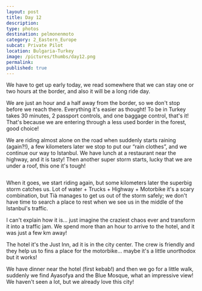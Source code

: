 ```yaml
---
layout: post
title: Day 12
description: 
type: photos
destination: pelmonenmoto
category: 2_Eastern_Europe
subcat: Private Pilot
location: Bulgaria-Turkey
image: /pictures/thumbs/day12.png
permalink: 
published: true
---
```


We have to get up early today, we read somewhere that we can stay one or two hours at the border, and also it will be a long ride day. 

We are just an hour and a half away from the border, so we don't stop before we reach there. Everything it's easier as thought! To be in Turkey takes 30 minutes, 2 passport controls, and one baggage control, that's it! That's because we are entering through a less used border in the forest, good choice!

We are riding almost alone on the road when suddenly starts raining (again?!), a few kilometers later we stop to put our “rain clothes”, and we continue our way to Istanbul. We have lunch at a restaurant near the highway, and it is tasty! Then another super storm starts, lucky that we are under a roof, this one it's tough!

<p><a
href="https://lh3.googleusercontent.com/ovazhoH9dLEBBPul-HY60WNESEUKQINrFy-p7VbiJ0pQ08I81iBt2On-Jh2G32l6iBYxCe8m5OcUkuxHZocepPWe8CdHPlNHQMpkbxs1odGgvNLe0nmWKs1Xi68evo7K_ABZw3Glh7Bqnnso0wJR80Dm_xaIzqWoWF7np_ejJfoss07HJ6JKY9aLs_VmpYtBj6rRiaPWE72i8qPF-3U-Ux6wPa7GqB6jykz29uyALCDGWbzqHXlhMQaiylQkrpd1F3uKjlO_NYN9riNZtBY5ImrTY9NUDP3NMvzWLNOX5QOreGjRms050Xb_pIt0BroMD3-9_Pi_FZtMT7rBjF6e3H4usEslLQYYfz06EfONgDdM5Ddy4ehbRNGJG8MQqYId2BYzpD5BxOKR-w56EFpna95QvTV-LI9KMC4bNZK4-oG5u4KYZdkKr-BIP_iM4OCPlm99CmYDnXZgdcU-3RsSLTCJoN178zynnygndmTCXXU1NtLAPDI70CoInYkTvIZAy4I1KoggNlHH9XfQimhvTsR1FK0r_FThI-mSB6C4reZZ-cLcruNmV26P4g7iJwl_NhBKl5RcQmJCnYB2TRemk9D_MzWeAs84QP7hvJRz31uW280pkLHnXq6WBjcC0jlzmmgjYzNvyn1j6hUsdYKILgu_N1Yq0r58Sg=w845-h634-no"><img 
src="https://lh3.googleusercontent.com/ovazhoH9dLEBBPul-HY60WNESEUKQINrFy-p7VbiJ0pQ08I81iBt2On-Jh2G32l6iBYxCe8m5OcUkuxHZocepPWe8CdHPlNHQMpkbxs1odGgvNLe0nmWKs1Xi68evo7K_ABZw3Glh7Bqnnso0wJR80Dm_xaIzqWoWF7np_ejJfoss07HJ6JKY9aLs_VmpYtBj6rRiaPWE72i8qPF-3U-Ux6wPa7GqB6jykz29uyALCDGWbzqHXlhMQaiylQkrpd1F3uKjlO_NYN9riNZtBY5ImrTY9NUDP3NMvzWLNOX5QOreGjRms050Xb_pIt0BroMD3-9_Pi_FZtMT7rBjF6e3H4usEslLQYYfz06EfONgDdM5Ddy4ehbRNGJG8MQqYId2BYzpD5BxOKR-w56EFpna95QvTV-LI9KMC4bNZK4-oG5u4KYZdkKr-BIP_iM4OCPlm99CmYDnXZgdcU-3RsSLTCJoN178zynnygndmTCXXU1NtLAPDI70CoInYkTvIZAy4I1KoggNlHH9XfQimhvTsR1FK0r_FThI-mSB6C4reZZ-cLcruNmV26P4g7iJwl_NhBKl5RcQmJCnYB2TRemk9D_MzWeAs84QP7hvJRz31uW280pkLHnXq6WBjcC0jlzmmgjYzNvyn1j6hUsdYKILgu_N1Yq0r58Sg=w845-h634-no" alt=""></a></p>

When it goes, we start riding again, but some kilometers later  the superbig storm catches us. Lot of water + Trucks + Highway + Motorbike it's a scary combination, but Tià manages to get us out of the storm safely; we don't have time to search a place to rest when we see us in the middle of the Istanbul's traffic.

I can't explain how it is... just imagine the craziest chaos ever and transform it into a traffic jam. We spend more than an hour to arrive to the hotel, and it was just a few km away!

The hotel it's the Just Inn, ad it is in the city center. The crew is friendly and they help us to fins a place for the motorbike... maybe it's a little unorthodox but it works!

We have dinner near the hotel (first kebab!) and then we go for a little walk, suddenly we find Ayasofya and the Blue Mosque, what an impressive view! We haven't seen a lot, but we already love this city!

<p><a
href="https://lh3.googleusercontent.com/ONppCchC2IvpsF4ZFUR4oKDVrtarcohEzExbZrYsHC5pbs284d2DRrFgHRKD_Od2rYdhCs9euWSmDjXP5oR6Gh1Mi7QkSZEexDAjAjX2XgB6xtkTrzQabyi6jEtX0GvgAXQ0lzZKNnLZ8GXqRpIyHfNAczCo04K8DnWbkWZha0Cp2b2sniBYC3lKWFIFR6hXaG4_PL30LqrgNIVfQtqo2SLTf4v7LiIF6xICKYowP1JZDEgcgnFnM_8Nq4YexBxrkNesBrCCB0S_6u-d4bPrEm62GOyvkIuEqs2UhoROPcUHRnbv6qnfoFR2PQnPp_L41NDd32QmwNmJe-oLOLcwhPLv5v2wv1WCEUXbk9Ex-BuupBSzjJtggiMgn6SdnEytMOzczRwuYQVJIOoZ_UANeKBA_Ir07E2JYVao2u9WdEbok5fleMpiQ96LwsAkZlNE4Caz1mBdlAWY3DMGrlHd2u6WNzSCyjlgZ__A6HiJpL57vMWfv4j7deku6fwepEWO0xXb2dCvTwQqeDag2dhaqOHdJ5kcERy6nhvImIALh3d5-N0tZPfzsM4woFdiv_GfFjUlNX_BeCekhzIo7bEUtqSMNd4jdwr3_go0PO0IgkTsP1aRvu6kSZRmqdd_YnyqVgK_3RtVZM1bko8pgHdk6B9NGCTK3UTQyQ=w476-h634-no"><img 
src="https://lh3.googleusercontent.com/ONppCchC2IvpsF4ZFUR4oKDVrtarcohEzExbZrYsHC5pbs284d2DRrFgHRKD_Od2rYdhCs9euWSmDjXP5oR6Gh1Mi7QkSZEexDAjAjX2XgB6xtkTrzQabyi6jEtX0GvgAXQ0lzZKNnLZ8GXqRpIyHfNAczCo04K8DnWbkWZha0Cp2b2sniBYC3lKWFIFR6hXaG4_PL30LqrgNIVfQtqo2SLTf4v7LiIF6xICKYowP1JZDEgcgnFnM_8Nq4YexBxrkNesBrCCB0S_6u-d4bPrEm62GOyvkIuEqs2UhoROPcUHRnbv6qnfoFR2PQnPp_L41NDd32QmwNmJe-oLOLcwhPLv5v2wv1WCEUXbk9Ex-BuupBSzjJtggiMgn6SdnEytMOzczRwuYQVJIOoZ_UANeKBA_Ir07E2JYVao2u9WdEbok5fleMpiQ96LwsAkZlNE4Caz1mBdlAWY3DMGrlHd2u6WNzSCyjlgZ__A6HiJpL57vMWfv4j7deku6fwepEWO0xXb2dCvTwQqeDag2dhaqOHdJ5kcERy6nhvImIALh3d5-N0tZPfzsM4woFdiv_GfFjUlNX_BeCekhzIo7bEUtqSMNd4jdwr3_go0PO0IgkTsP1aRvu6kSZRmqdd_YnyqVgK_3RtVZM1bko8pgHdk6B9NGCTK3UTQyQ=w476-h634-no" alt=""></a></p>

<p><a
href="https://lh3.googleusercontent.com/lTmj4eVdEW2Cq94cvaK914vuxINnIJnrK3u8M-yy4Rw113PDeJvPZ-9QAFfOcnep0vNVxLa6MFtE5yOG44zJatdpwvYgwHGFgHSHuMzSXFV6x0COXAyLVoRovxcI4Vr2TDKs6MSJRFrkKQNGs1ycp9inGehS37TPAOp2Luotxa3lgg7VWPtwPixRIaqwtFbUQCiy96Los5-lP7peTHrg3MWAClRUWBp-Sf7h87Qcb5QUj2SBszN2q9Oi8nyh9XZcb0WG5F-ckF0s0h38vD3fDHDFdQTI6yjG8NS-QzHkjgZsNyxj5UICWc-zR1JFWOrCDpQdeghfR1D0Tad1yGHacvHL5Ww0P8FLBVXPxckQ32ps6oDdF1iAdzy7YHgnd0uTjTogjPS0Yccr1A4PzESwlRKvj5fC58oD0Q2KnWJGOTOcEP724SM2Cp1zaCULQdbC1H3hAhezUPNRY0m9uoPeb9oYis73EsqSOSRXp-gwPXhQxU_WqnX9pV0bKp9yKLduErpw0bYKdxLn3Xma0o4EyP-EFaoLgG0MC5SpGqg0tyZMighEKc_iMGpBvq6g7UIWm-w5TZAOFLRrtgS6rJqf2lMZVqKF75Hh-4EDv5cF95f96Pm8EzGPL_lYQxJ58jw5pYT2GHofluFp1c39wTmQctA2nadle5kMdg=w1059-h794-no"><img 
src="https://lh3.googleusercontent.com/lTmj4eVdEW2Cq94cvaK914vuxINnIJnrK3u8M-yy4Rw113PDeJvPZ-9QAFfOcnep0vNVxLa6MFtE5yOG44zJatdpwvYgwHGFgHSHuMzSXFV6x0COXAyLVoRovxcI4Vr2TDKs6MSJRFrkKQNGs1ycp9inGehS37TPAOp2Luotxa3lgg7VWPtwPixRIaqwtFbUQCiy96Los5-lP7peTHrg3MWAClRUWBp-Sf7h87Qcb5QUj2SBszN2q9Oi8nyh9XZcb0WG5F-ckF0s0h38vD3fDHDFdQTI6yjG8NS-QzHkjgZsNyxj5UICWc-zR1JFWOrCDpQdeghfR1D0Tad1yGHacvHL5Ww0P8FLBVXPxckQ32ps6oDdF1iAdzy7YHgnd0uTjTogjPS0Yccr1A4PzESwlRKvj5fC58oD0Q2KnWJGOTOcEP724SM2Cp1zaCULQdbC1H3hAhezUPNRY0m9uoPeb9oYis73EsqSOSRXp-gwPXhQxU_WqnX9pV0bKp9yKLduErpw0bYKdxLn3Xma0o4EyP-EFaoLgG0MC5SpGqg0tyZMighEKc_iMGpBvq6g7UIWm-w5TZAOFLRrtgS6rJqf2lMZVqKF75Hh-4EDv5cF95f96Pm8EzGPL_lYQxJ58jw5pYT2GHofluFp1c39wTmQctA2nadle5kMdg=w1059-h794-no" alt=""></a></p>

<p><a
href="https://lh3.googleusercontent.com/hE3HbGTd2r4IVAQBQH2zJ91bupk_y8KI-Dr0WlvEugJ_BvKJ08m7QexM3aCuEcEJ3IWNjyD6StNQVNrinkiSXnScM-tw2Zo7XILaXiSagXYU4wrmIu5hWt37KmYRyQkvlPqEFFN3h36shJXRtKf5jZW2PgaSxyCIfjl1e1Sz94KC-cxJFpr4wHdh6CXsxt47ZToP8WnepeUkITswkhj2R-MesU_w9usrioqjtFBO6dkEXjnc4lPzAP4ivbAxt0hofbjhuANOFnqyVE9JrP5dcZB4-UEMRX6UPTEYnfcaZvVpLXTpDQ7K7_-IBFK0Fcr5lYeoIVC0Y_WeJ--LWk5pTZcbbrflhMzncjAVZe4_-tMTUDy8XF5rhmVVgLEovsmFjWaZrHzricEqf5Q4uqRLP47cnzlMETrOkICYzLjMyVpbhn-uU7ffN0n7n8OIAzucGxjZ1ffMPAabjRStbPepIKTZxYCRY9XZefmKH5IerXdJKihhhqaUcD6QoSrSGs9EatqkpjB2dd5TzGzCrI3Zr1z3MgF2uRVVdzv6KzwwEsMoVOIgSWhsO6Eb4nR1QhjixmcPFQNaVtlriYNf7s25h1L0KpoxazD3Gh2fyqCjpgCkP2NKyjo4ncTAg1iSIDkinn89Wl_lrJaUZYeeuQe8RyIGZSSpTD_RFw=w1059-h794-no"><img 
src="https://lh3.googleusercontent.com/hE3HbGTd2r4IVAQBQH2zJ91bupk_y8KI-Dr0WlvEugJ_BvKJ08m7QexM3aCuEcEJ3IWNjyD6StNQVNrinkiSXnScM-tw2Zo7XILaXiSagXYU4wrmIu5hWt37KmYRyQkvlPqEFFN3h36shJXRtKf5jZW2PgaSxyCIfjl1e1Sz94KC-cxJFpr4wHdh6CXsxt47ZToP8WnepeUkITswkhj2R-MesU_w9usrioqjtFBO6dkEXjnc4lPzAP4ivbAxt0hofbjhuANOFnqyVE9JrP5dcZB4-UEMRX6UPTEYnfcaZvVpLXTpDQ7K7_-IBFK0Fcr5lYeoIVC0Y_WeJ--LWk5pTZcbbrflhMzncjAVZe4_-tMTUDy8XF5rhmVVgLEovsmFjWaZrHzricEqf5Q4uqRLP47cnzlMETrOkICYzLjMyVpbhn-uU7ffN0n7n8OIAzucGxjZ1ffMPAabjRStbPepIKTZxYCRY9XZefmKH5IerXdJKihhhqaUcD6QoSrSGs9EatqkpjB2dd5TzGzCrI3Zr1z3MgF2uRVVdzv6KzwwEsMoVOIgSWhsO6Eb4nR1QhjixmcPFQNaVtlriYNf7s25h1L0KpoxazD3Gh2fyqCjpgCkP2NKyjo4ncTAg1iSIDkinn89Wl_lrJaUZYeeuQe8RyIGZSSpTD_RFw=w1059-h794-no" alt=""></a></p>